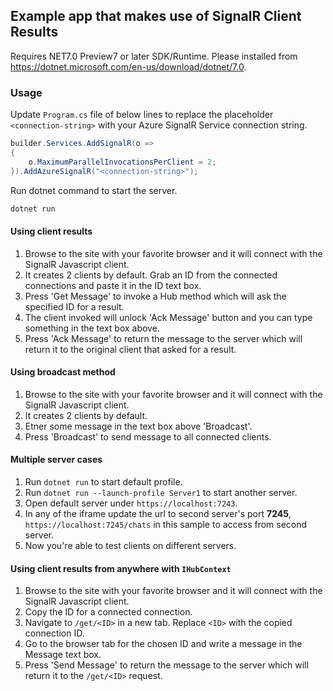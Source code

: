 ## Example app that makes use of SignalR Client Results

Requires NET7.0 Preview7 or later SDK/Runtime. Please installed from https://dotnet.microsoft.com/en-us/download/dotnet/7.0.

### Usage

Update `Program.cs` file of below lines to replace the placeholder `<connection-string>` with your Azure SignalR Service connection string.

```cs
builder.Services.AddSignalR(o =>
{
    o.MaximumParallelInvocationsPerClient = 2;
}).AddAzureSignalR("<connection-string>");
```

Run dotnet command to start the server.

```bash
dotnet run
```

#### Using client results

1. Browse to the site with your favorite browser and it will connect with the SignalR Javascript client.
2. It creates 2 clients by default. Grab an ID from the connected connections and paste it in the ID text box.
3. Press 'Get Message' to invoke a Hub method which will ask the specified ID for a result.
4. The client invoked will unlock 'Ack Message' button and you can type something in the text box above.
5. Press 'Ack Message' to return the message to the server which will return it to the original client that asked for a result.

#### Using broadcast method

1. Browse to the site with your favorite browser and it will connect with the SignalR Javascript client.
2. It creates 2 clients by default.
3. Etner some message in the text box above 'Broadcast'.
4. Press 'Broadcast' to send message to all connected clients.

#### Multiple server cases

1. Run `dotnet run` to start default profile.
2. Run `dotnet run --launch-profile Server1` to start another server.
3. Open default server under `https://localhost:7243`.
4. In any of the iframe update the url to second server's port __7245__, `https://localhost:7245/chats` in this sample to access from second server.
5. Now you're able to test clients on different servers.

#### Using client results from anywhere with `IHubContext`

1. Browse to the site with your favorite browser and it will connect with the SignalR Javascript client.
2. Copy the ID for a connected connection.
3. Navigate to `/get/<ID>` in a new tab. Replace `<ID>` with the copied connection ID.
5. Go to the browser tab for the chosen ID and write a message in the Message text box.
6. Press 'Send Message' to return the message to the server which will return it to the `/get/<ID>` request.
